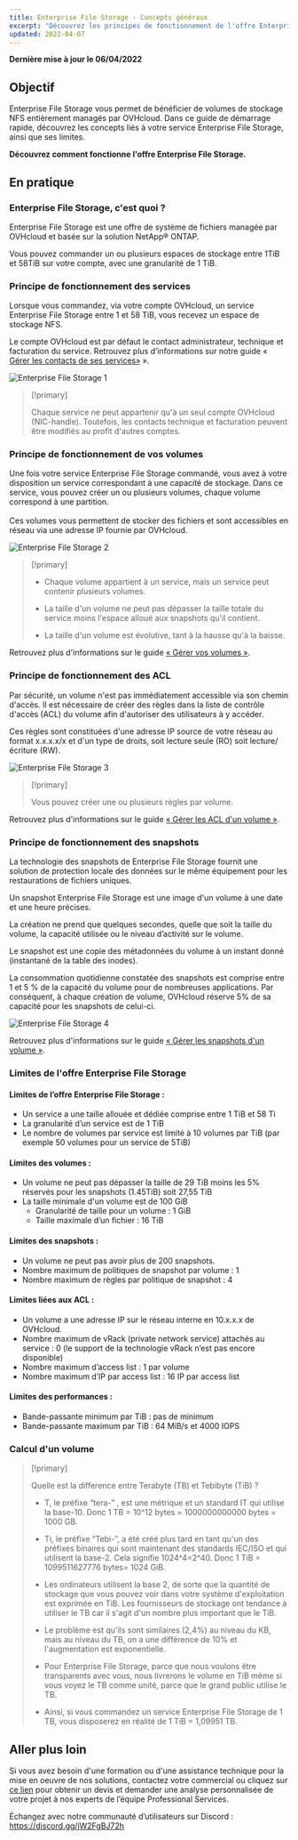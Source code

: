 ```yaml
---
title: Enterprise File Storage - Concepts généraux
excerpt: "Découvrez les principes de fonctionnement de l'offre Enterprise File Storage" 
updated: 2022-04-07
---
```


**Dernière mise à jour le 06/04/2022**

## Objectif

Enterprise File Storage vous permet de bénéficier de volumes de stockage NFS entièrement managés par OVHcloud. Dans ce guide de démarrage rapide, découvrez les concepts liés à votre service Enterprise File Storage, ainsi que ses limites.

**Découvrez comment fonctionne l'offre Enterprise File Storage.**

## En pratique

### Enterprise File Storage, c'est quoi ?

Enterprise File Storage est une offre de système de fichiers managée par OVHcloud et basée sur la solution NetApp&#174; ONTAP.

Vous pouvez commander un ou plusieurs espaces de stockage entre 1TiB et 58TiB sur votre compte, avec une granularité de 1 TiB.

### Principe de fonctionnement des services

Lorsque vous commandez, via votre compte OVHcloud, un service Enterprise File Storage entre 1 et 58 TiB, vous recevez un espace de stockage NFS.

Le compte OVHcloud est par défaut le contact administrateur, technique et facturation du service. Retrouvez plus d’informations sur notre guide « [Gérer les contacts de ses services»](/pages/account/customer/managing_contacts) ».

![Enterprise File Storage 1](images/Netapp_Concept_1.png)

> [!primary]
>
> Chaque service ne peut appartenir qu'à un seul compte OVHcloud (NIC-handle). Toutefois, les contacts technique et facturation peuvent être modifiés au profit d'autres comptes.
>

### Principe de fonctionnement de vos volumes

Une fois votre service Enterprise File Storage commandé, vous avez à votre disposition un service correspondant à une capacité de stockage. Dans ce service, vous pouvez créer un ou plusieurs volumes, chaque volume correspond à une partition.  
<br>Ces volumes vous permettent de stocker des fichiers et sont accessibles en réseau via une adresse IP fournie par OVHcloud. 

![Enterprise File Storage 2](images/Netapp_Concept_2.png)

> [!primary]
>
> - Chaque volume appartient à un service, mais un service peut contenir plusieurs volumes.
>
> - La taille d'un volume ne peut pas dépasser la taille totale du service moins l'espace alloué aux snapshots qu'il contient.
>
> - La taille d'un volume est évolutive, tant à la hausse qu'à la baisse.
>

Retrouvez plus d'informations sur le guide [« Gérer vos volumes »](/pages/cloud/storage/file_storage/netapp_volumes).

### Principe de fonctionnement des ACL

Par sécurité, un volume n'est pas immédiatement accessible via son chemin d'accès. Il est nécessaire de créer des règles dans la liste de contrôle d'accès (ACL) du volume afin d'autoriser des utilisateurs à y accéder.

Ces règles sont constituées d'une adresse IP source de votre réseau au format x.x.x.x/x et d'un type de droits, soit lecture seule (RO) soit lecture/écriture (RW).

![Enterprise File Storage 3](images/Netapp_Concept_3.png)

> [!primary]
>
> Vous pouvez créer une ou plusieurs règles par volume.
>

Retrouvez plus d'informations sur le guide [« Gérer les ACL d'un volume »](/pages/cloud/storage/file_storage/netapp_volume_acl).

### Principe de fonctionnement des snapshots

La technologie des snapshots de Enterprise File Storage fournit une solution de protection locale des données sur le même équipement pour les restaurations de fichiers uniques.

Un snapshot Enterprise File Storage est une image d'un volume à une date et une heure précises.

La création ne prend que quelques secondes, quelle que soit la taille du volume, la capacité utilisée ou le niveau d’activité sur le volume.

Le snapshot est une copie des métadonnées du volume à un instant donné (instantané de la table des inodes).

La consommation quotidienne constatée des snapshots est comprise entre 1 et 5 % de la capacité du volume pour de nombreuses applications. Par conséquent, à chaque création de volume, OVHcloud réserve 5% de sa capacité pour les snapshots de celui-ci.

![Enterprise File Storage 4](images/Netapp_Concept_4.png)

Retrouvez plus d'informations sur le guide [« Gérer les snapshots d'un volume »](/pages/cloud/storage/file_storage/netapp_volume_snapshots).

### Limites de l'offre Enterprise File Storage 

#### Limites de l’offre Enterprise File Storage :

- Un service a une taille allouée et dédiée comprise entre 1 TiB et 58 Ti
- La granularité d’un service est de 1 TiB
- Le nombre de volumes par service est limité à 10 volumes par TiB (par exemple 50 volumes pour un service de 5TiB)

#### Limites des volumes :

- Un volume ne peut pas dépasser la taille de 29 TiB moins les 5% réservés pour les snapshots (1.45TiB) soit 27,55 TiB
- La taille minimale d'un volume est de 100 GiB
    - Granularité de taille pour un volume : 1 GiB
    - Taille maximale d’un fichier : 16 TiB

#### Limites des snapshots : 

- Un volume ne peut pas avoir plus de 200 snapshots.
- Nombre maximum de politiques de snapshot par volume : 1
- Nombre maximum de règles par politique de snapshot : 4

#### Limites liées aux ACL :

- Un volume a une adresse IP sur le réseau interne en 10.x.x.x de OVHcloud.
- Nombre maximum de vRack (private network service) attachés au service : 0 (le support de la technologie vRack n’est pas encore disponible)
- Nombre maximum d’access list : 1 par volume
- Nombre maximum d’IP par access list : 16 IP par access list

#### Limites des performances :

- Bande-passante minimum par TiB : pas de minimum
- Bande-passante maximum par TiB : 64 MiB/s et 4000 IOPS

### Calcul d'un volume 

> [!primary]
>
> Quelle est la difference entre Terabyte (TB) et Tebibyte (TiB) ?
>
> - T, le préfixe “tera-” , est une métrique et un standard IT qui utilise la base-10. Donc 1 TB = 10^12 bytes = 1000000000000 bytes = 1000 GB.
>
> - Ti, le préfixe “Tebi-”, a été créé plus tard en tant qu'un des préfixes binaires qui sont maintenant des standards IEC/ISO et qui utilisent la base-2. Cela signifie 1024^4=2^40. Donc 1 TiB = 1099511627776 bytes= 1024 GiB.
>
> - Les ordinateurs utilisent la base 2, de sorte que la quantité de stockage que vous pouvez voir dans votre système d'exploitation est exprimée en TiB. Les fournisseurs de stockage ont tendance à utiliser le TB car il s'agit d'un nombre plus important que le TiB.
>
> - Le problème est qu'ils sont similaires (2,4%) au niveau du KB, mais au niveau du TB, on a une différence de 10% et l'augmentation est exponentielle.
>
> - Pour Enterprise File Storage, parce que nous voulons être transparents avec vous, nous livrerons le volume en TiB même si vous voyez le TB comme unité, parce que le grand public utilise le TB.
>
> - Ainsi, si vous commandez un service Enterprise File Storage de 1 TB, vous disposerez en réalité de 1 TiB = 1,09951 TB.
>

## Aller plus loin

Si vous avez besoin d'une formation ou d'une assistance technique pour la mise en oeuvre de nos solutions, contactez votre commercial ou cliquez sur [ce lien](https://www.ovhcloud.com/fr/professional-services/) pour obtenir un devis et demander une analyse personnalisée de votre projet à nos experts de l’équipe Professional Services.

Échangez avec notre communauté d’utilisateurs sur Discord : <https://discord.gg/jW2FgBJ72h>
